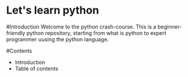 # Let's learn python

#Introduction
Welcome to the python crash-course.
This is a beginner-friendly python repository, starting from what is python to expert programmer uusing the python language.

#Contents
- Introduction
- Table of contents
